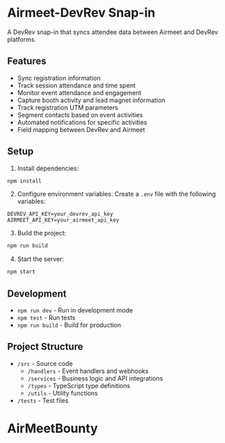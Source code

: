 # Airmeet-DevRev Snap-in

A DevRev snap-in that syncs attendee data between Airmeet and DevRev platforms.

## Features

- Sync registration information
- Track session attendance and time spent
- Monitor event attendance and engagement
- Capture booth activity and lead magnet information
- Track registration UTM parameters
- Segment contacts based on event activities
- Automated notifications for specific activities
- Field mapping between DevRev and Airmeet

## Setup

1. Install dependencies:
```bash
npm install
```

2. Configure environment variables:
Create a `.env` file with the following variables:
```
DEVREV_API_KEY=your_devrev_api_key
AIRMEET_API_KEY=your_airmeet_api_key
```

3. Build the project:
```bash
npm run build
```

4. Start the server:
```bash
npm start
```

## Development

- `npm run dev` - Run in development mode
- `npm test` - Run tests
- `npm run build` - Build for production

## Project Structure

- `/src` - Source code
  - `/handlers` - Event handlers and webhooks
  - `/services` - Business logic and API integrations
  - `/types` - TypeScript type definitions
  - `/utils` - Utility functions
- `/tests` - Test files
# AirMeetBounty
